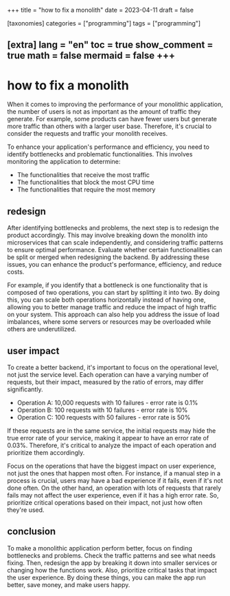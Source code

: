+++
title = "how to fix a monolith"
date = 2023-04-11
draft = false

[taxonomies]
categories = ["programming"]
tags = ["programming"]

[extra]
lang = "en"
toc = true
show_comment = true
math = false
mermaid = false
+++
---

# how to fix a monolith

When it comes to improving the performance of your monolithic application, the number of users is not as important as the amount of traffic they generate. For example, some products can have fewer users but generate more traffic than others with a larger user base. Therefore, it's crucial to consider the requests and traffic your monolith receives.

To enhance your application's performance and efficiency, you need to identify bottlenecks and problematic functionalities. This involves monitoring the application to determine:

- The functionalities that receive the most traffic
- The functionalities that block the most CPU time
- The functionalities that require the most memory

## redesign

After identifying bottlenecks and problems, the next step is to redesign the product accordingly. This may involve breaking down the monolith into microservices that can scale independently, and considering traffic patterns to ensure optimal performance. Evaluate whether certain functionalities can be split or merged when redesigning the backend. By addressing these issues, you can enhance the product's performance, efficiency, and reduce costs.

For example, if you identify that a bottleneck is one functionality that is composed of two operations, you can start by splitting it into two. By doing this, you can scale both operations horizontally instead of having one, allowing you to better manage traffic and reduce the impact of high traffic on your system. This approach can also help you address the issue of load imbalances, where some servers or resources may be overloaded while others are underutilized.

## user impact

To create a better backend, it's important to focus on the operational level, not just the service level. Each operation can have a varying number of requests, but their impact, measured by the ratio of errors, may differ significantly.

- Operation A: 10,000 requests with 10 failures - error rate is 0.1%
- Operation B: 100 requests with 10 failures - error rate is 10%
- Operation C: 100 requests with 50 failures - error rate is 50%

If these requests are in the same service, the initial requests may hide the true error rate of your service, making it appear to have an error rate of 0.03%. Therefore, it's critical to analyze the impact of each operation and prioritize them accordingly.

Focus on the operations that have the biggest impact on user experience, not just the ones that happen most often. For instance, if a manual step in a process is crucial, users may have a bad experience if it fails, even if it's not done often. On the other hand, an operation with lots of requests that rarely fails may not affect the user experience, even if it has a high error rate. So, prioritize critical operations based on their impact, not just how often they're used.

## conclusion

To make a monolithic application perform better, focus on finding bottlenecks and problems. Check the traffic patterns and see what needs fixing. Then, redesign the app by breaking it down into smaller services or changing how the functions work. Also, prioritize critical tasks that impact the user experience. By doing these things, you can make the app run better, save money, and make users happy.